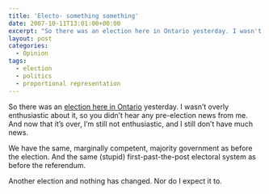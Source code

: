 ```yaml
---
title: 'Electo- something something'
date: 2007-10-11T13:01:00+00:00
excerpt: "So there was an election here in Ontario yesterday. I wasn't overly enthusiastic about it, so you didn't hear any pre-election news from me."
layout: post
categories:
  - Opinion
tags:
  - election
  - politics
  - proportional representation
---
```

So there was an [election here in Ontario](http://www.cbc.ca/ontariovotes2007/) yesterday. I wasn&#8217;t overly enthusiastic about it, so you didn&#8217;t hear any pre-election news from me. And now that it&#8217;s over, I&#8217;m still not enthusiastic, and I still don&#8217;t have much news.

We have the same, marginally competent, majority government as before the election. And the same (stupid) first-past-the-post electoral system as before the referendum.

Another election and nothing has changed. Nor do I expect it to.